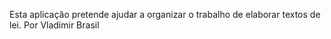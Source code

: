 Esta aplicação pretende ajudar a organizar o trabalho de elaborar textos de lei.
Por Vladimir Brasil